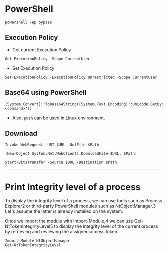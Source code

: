 # PowerShell
```
powershell -ep bypass
```
## Execution Policy
- Get current Execution Policy
```
Get-ExecutionPolicy -Scope CurrentUser
```

- Set Execution Policy
```
Set-ExecutionPolicy -ExecutionPolicy Unrestricted -Scope CurrentUser
```



## Base64 using PowerShell
```
[System.Convert]::ToBase64String([System.Text.Encoding]::Unicode.GetBytes("<command>"))
```
- Also, `pwsh` can be used in Linux environment.

## Download
```
Invoke-WebRequest -URI $URL -OutFile $Path
```
```
(New-Object System.Net.WebClient).DownloadFile($URL, $Path)
```
```
Start-BitsTransfer -Source $URL -Destination $Path
```
---
# Print Integrity level of a process
To display the integrity level of a process, we can use tools such as Process Explorer2 or third-party PowerShell modules such as NtObjectManager.3 Let's assume the latter is already installed on the system.

Once we import the module with Import-Module,4 we can use Get-NtTokenIntegrityLevel5 to display the integrity level of the current process by retrieving and reviewing the assigned access token.
```
Import-Module NtObjectManager
Get-NtTokenIntegrityLevel
```
